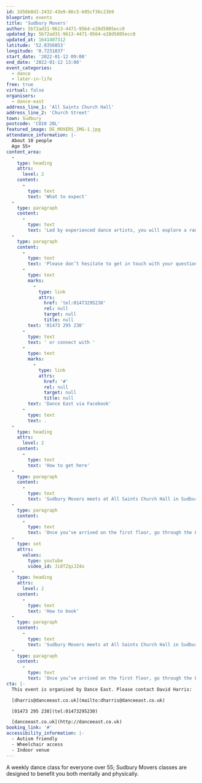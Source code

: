```yaml
---
id: 2d56b8d2-2432-43e9-86c5-b05cf36c23b9
blueprint: events
title: 'Sudbury Movers'
author: 5b72ad31-9613-4471-9564-e28d5005ecc0
updated_by: 5b72ad31-9613-4471-9564-e28d5005ecc0
updated_at: 1641407312
latitude: '52.0356853'
longitude: '0.7231837'
start_date: '2022-01-12 09:00'
end_date: '2022-01-12 13:00'
event_categories:
  - dance
  - later-in-life
free: true
virtual: false
organisers:
  - dance-east
address_line_1: 'All Saints Church Hall'
address_line_2: 'Church Street'
town: Sudbury
postcode: 'CO10 2BL'
featured_image: DE_MOVERS_IMG-1.jpg
attendance_information: |-
  About 10 people
  Age 55+
content_area:
  -
    type: heading
    attrs:
      level: 2
    content:
      -
        type: text
        text: 'What to expect'
  -
    type: paragraph
    content:
      -
        type: text
        text: 'Led by experienced dance artists, you will explore a range of taught and improvisational exercises to get your body moving, have a chance to socialise, and – most importantly – have fun!'
  -
    type: paragraph
    content:
      -
        type: text
        text: 'Please don’t hesitate to get in touch with your questions or concerns. You can call our organiser David Harris on '
      -
        type: text
        marks:
          -
            type: link
            attrs:
              href: 'tel:01473295230'
              rel: null
              target: null
              title: null
        text: '01473 295 230'
      -
        type: text
        text: ' or connect with '
      -
        type: text
        marks:
          -
            type: link
            attrs:
              href: '#'
              rel: null
              target: null
              title: null
        text: 'Dance East via Facebook'
      -
        type: text
        text: .
  -
    type: heading
    attrs:
      level: 2
    content:
      -
        type: text
        text: 'How to get here'
  -
    type: paragraph
    content:
      -
        type: text
        text: 'Sudbury Movers meets at All Saints Church Hall in Sudbury. You can enter the church through the wooden double doors on Northgate Street or the sliding doors (disabled entrance) on Old Foundry Road.'
  -
    type: paragraph
    content:
      -
        type: text
        text: 'Once you’ve arrived on the first floor, go through the Lecture Hall door on the right-hand side of the staff desk.'
  -
    type: set
    attrs:
      values:
        type: youtube
        video_id: Ji8TZqiJZ4o
  -
    type: heading
    attrs:
      level: 2
    content:
      -
        type: text
        text: 'How to book'
  -
    type: paragraph
    content:
      -
        type: text
        text: 'Sudbury Movers meets at All Saints Church Hall in Sudbury. You can enter the church through the wooden double doors on Northgate Street or the sliding doors (disabled entrance) on Old Foundry Road.'
  -
    type: paragraph
    content:
      -
        type: text
        text: 'Once you’ve arrived on the first floor, go through the Lecture Hall door on the right-hand side of the staff desk.'
cta: |-
  This event is organised by Dance East. Please contact David Harris:

  [dharris@danceeast.co.uk](mailto:dharris@danceeast.co.uk)

  [01473 295 230](tel:01473295230)

  [danceeast.co.uk](http://danceeast.co.uk)
booking_link: '#'
accessibility_information: |-
  - Autism friendly
  - Wheelchair access
  - Indoor venue
---
```

A weekly dance class for everyone over 55; Sudbury Movers classes are designed to benefit you both mentally and physically.